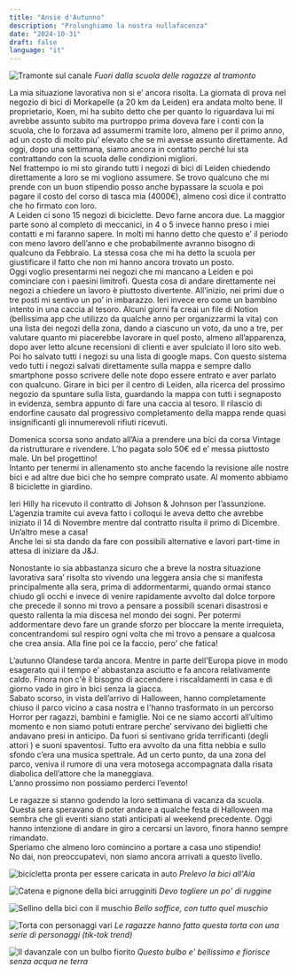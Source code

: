 ```yaml
---
title: "Ansie d'Autunno"
description: "Prolunghiamo la nostra nullafacenza"
date: "2024-10-31"
draft: false
language: "it"
---
```


![Tramonte sul canale](../../../../assets/images/post-37/pic-1.jpg)
_Fuori dalla scuola delle ragazze al tramonto_

La mia situazione lavorativa non si e’ ancora risolta. La giornata di prova nel negozio di bici di Morkapelle (a 20 km da Leiden) era andata molto bene. Il proprietario, Koen, mi ha subito detto che per quanto lo riguardava lui mi avrebbe assunto subito ma purtroppo prima doveva fare i conti con la scuola, che lo forzava ad assumermi tramite loro, almeno per il primo anno, ad un costo di molto piu’ elevato che se mi avesse assunto direttamente. Ad oggi, dopo una settimana, siamo ancora in contatto perché lui sta contrattando con la scuola delle condizioni migliori.\
Nel frattempo io mi sto girando tutti i negozi di bici di Leiden chiedendo direttamente a loro se mi vogliono assumere. Se trovo qualcuno che mi prende con un buon stipendio posso anche bypassare la scuola e poi pagare il costo del corso di tasca mia (4000€), almeno così dice il contratto che ho firmato con loro.\
A Leiden ci sono 15 negozi di biciclette. Devo farne ancora due. La maggior parte sono al completo di meccanici, in 4 o 5 invece hanno preso i miei contatti e mi faranno sapere. In molti mi hanno detto che questo e’ il periodo con meno lavoro dell’anno e che probabilmente avranno bisogno di qualcuno da Febbraio. La stessa cosa che mi ha detto la scuola per giustificare il fatto che non mi hanno ancora trovato un posto.\
Oggi voglio presentarmi nei negozi che mi mancano a Leiden e poi cominciare con i paesini limitrofi. Questa cosa di andare direttamente nei negozi a chiedere un lavoro è piuttosto divertente. All’inizio, nei primi due o tre posti mi sentivo un po’ in imbarazzo. Ieri invece ero come un bambino intento in una caccia al tesoro. Alcuni giorni fa creai un file di Notion (bellissima app che utilizzo da qualche anno per organizzarmi la vita) con una lista dei negozi della zona, dando a ciascuno un voto, da uno a tre, per valutare quanto mi piacerebbe lavorare in quel posto, almeno all’apparenza, dopo aver letto alcune recensioni di clienti e aver spulciato il loro sito web. Poi ho salvato tutti i negozi su una lista di google maps. Con questo sistema vedo tutti i negozi salvati direttamente sulla mappa e sempre dallo smartphone posso scrivere delle note dopo essere entrato e aver parlato con qualcuno. Girare in bici per il centro di Leiden, alla ricerca del prossimo negozio da spuntare sulla lista, guardando la mappa con tutti i segnaposto in evidenza, sembra appunto di fare una caccia al tesoro. Il rilascio di endorfine causato dal progressivo completamento della mappa rende quasi insignificanti gli innumerevoli rifiuti ricevuti.

Domenica scorsa sono andato all’Aia a prendere una bici da corsa Vintage da ristrutturare e rivendere. L’ho pagata solo 50€ ed e’ messa piuttosto male. Un bel progettino!\
Intanto per tenermi in allenamento sto anche facendo la revisione alle nostre bici e ad altre due bici che ho sempre comprato usate. Al momento abbiamo 8 biciclette in giardino.

Ieri Hilly ha ricevuto il contratto di Johson & Johnson per l’assunzione. L’agenzia tramite cui aveva fatto i colloqui le aveva detto che avrebbe iniziato il 14 di Novembre mentre dal contratto risulta il primo di Dicembre. Un’altro mese a casa!\
Anche lei si sta dando da fare con possibili alternative e lavori part-time in attesa di iniziare da J&J.

Nonostante io sia abbastanza sicuro che a breve la nostra situazione lavorativa sara’ risolta sto vivendo una leggera ansia che si manifesta principalmente alla sera, prima di addormentarmi, quando ormai stanco chiudo gli occhi e invece di venire rapidamente avvolto dal dolce torpore che precede il sonno mi trovo a pensare a possibili scenari disastrosi e questo rallenta la mia discesa nel mondo dei sogni. Per potermi addormentare devo fare un grande sforzo per bloccare la mente irrequieta, concentrandomi sul respiro ogni volta che mi trovo a pensare a qualcosa che crea ansia. Alla fine poi ce la faccio, pero’ che fatica!

L’autunno Olandese tarda ancora. Mentre in parte dell'Europa piove in modo esagerato qui il tempo e’ abbastanza asciutto e fa ancora relativamente caldo. Finora non c'è il bisogno di accendere i riscaldamenti in casa e di giorno vado in giro in bici senza la giacca.\
Sabato scorso, in vista dell’arrivo di Halloween, hanno completamente chiuso il parco vicino a casa nostra e l'hanno trasformato in un percorso Horror per ragazzi, bambini e famiglie. Noi ce ne siamo accorti all’ultimo momento e non siamo potuti entrare perche’ servivano dei biglietti che andavano presi in anticipo. Da fuori si sentivano grida terrificanti (degli attori ) e suoni spaventosi. Tutto era avvolto da una fitta nebbia e sullo sfondo c’era una musica spettrale. Ad un certo punto, da una zona del parco, veniva il rumore di una vera motosega accompagnata dalla risata diabolica dell’attore che la maneggiava.\
L’anno prossimo non possiamo perderci l’evento!

Le ragazze si stanno godendo la loro settimana di vacanza da scuola. Questa sera speravano di poter andare a qualche festa di Halloween ma sembra che gli eventi siano stati anticipati al weekend precedente. Oggi hanno intenzione di andare in giro a cercarsi un lavoro, finora hanno sempre rimandato.\
Speriamo che almeno loro comincino a portare a casa uno stipendio!\
No dai, non preoccupatevi, non siamo ancora arrivati a questo livello.

![bicicletta pronta per essere caricata in auto](../../../../assets/images/post-37/pic-2.jpg)
_Prelevo la bici all'Aia_

![Catena e pignone della bici arrugginiti](../../../../assets/images/post-37/pic-3.jpg)
_Devo togliere un po' di ruggine_

![Sellino della bici con il muschio](../../../../assets/images/post-37/pic-4.jpg)
_Bello soffice, con tutto quel muschio_

![Torta con personaggi vari](../../../../assets/images/post-37/pic-5.jpg)
_Le ragazze hanno fatto questa torta con una serie di personaggi (tik-tok trend)_

![Il davanzale con un bulbo fiorito](../../../../assets/images/post-37/pic-6.jpg)
_Questo bulbo e' bellissimo e fiorisce senza acqua ne terra_
